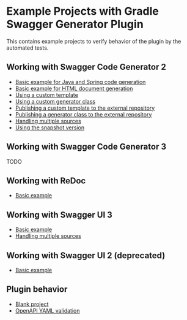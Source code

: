 # Example Projects with Gradle Swagger Generator Plugin

This contains example projects to verify behavior of the plugin by the automated tests.


## Working with Swagger Code Generator 2

- [Basic example for Java and Spring code generation](codegen-v2/java-spring/build.gradle)
- [Basic example for HTML document generation](codegen-v2/html/build.gradle)
- [Using a custom template](codegen-v2/custom-template/build.gradle)
- [Using a custom generator class](codegen-v2/custom-class/build.gradle)
- [Publishing a custom template to the external repository](codegen-v2/externalize-template/build.gradle)
- [Publishing a generator class to the external repository](codegen-v2/externalize-template/build.gradle)
- [Handling multiple sources](codegen-v2/multiple-sources/build.gradle)
- [Using the snapshot version](codegen-v2/snapshot/build.gradle)


## Working with Swagger Code Generator 3

TODO


## Working with ReDoc

- [Basic example](redoc/build.gradle)


## Working with Swagger UI 3

- [Basic example](ui-v3/basic-example/build.gradle)
- [Handling multiple sources](ui-v3/multiple-sources/build.gradle)


## Working with Swagger UI 2 (deprecated)

- [Basic example](ui-v2/basic-example/build.gradle)


## Plugin behavior

- [Blank project](blank-project/build.gradle)
- [OpenAPI YAML validation](validator/build.gradle)

